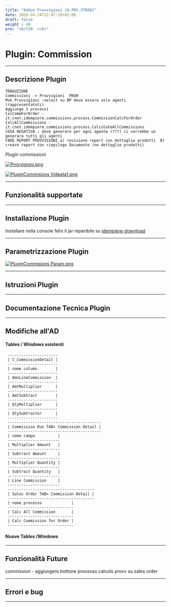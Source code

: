 ```yaml
---
title: "Addon Provvigioni [A.PRV.STD00]"
date: 2020-04-24T22:47:10+02:00
draft: false
weight : 40
pre: "<b>720. </b>"
---
```

# Plugin: Commission

---

## Descrizione Plugin

```
TRADUZIONE 
Commissioni -> Provvigioni  PRO0
Msk Provvigioni :select su BP deve essere solo agenti (rappresentatnti)
Aggiunge 2 processi
CalCommForOrder - it.cnet.idempiere.commissions.process.CommissionCalcForOrder
CalcAllCommissions - it.cnet.idempiere.commissions.process.CalculateAllCommissions
COSA NEGATIVA : deve generare per ogni agente (???) ci vorrebbe un generara tutti gli agenti
FARE REPORT PROVVIGIONI a) revisione report con dettaglio prodotti  B) creare report con riepilogo Documento (no dettaglio prodotti)
```


 Plugin commissioni


 [![Provvigioni.png](http://192.168.178.102/images/a/a3/Provvigioni.png)](http://192.168.178.102/index.php/File:Provvigioni.png)

[![PluginCommisions Videata1.png](http://192.168.178.102/images/thumb/5/5d/PluginCommisions_Videata1.png/600px-PluginCommisions_Videata1.png)](http://192.168.178.102/index.php/File:PluginCommisions_Videata1.png)

---

## Funzionalità supportate

---

## Installazione Plugin

Installare nella console felix il jar reperibile su [idempiere-download](https://bitbucket.org/consulnet/idempiere-download)

---

## Parametrizzazione Plugin

[![PluginCommisions Param.png](http://192.168.178.102/images/thumb/2/29/PluginCommisions_Param.png/600px-PluginCommisions_Param.png)](http://192.168.178.102/index.php/File:PluginCommisions_Param.png)

---

## Istruzioni Plugin

---

## Documentazione Tecnica Plugin

---

## Modifiche all'AD

#### Tables / Windows esistenti

```
 ----------------------
 | C_CommissionDetail |
 ----------------------
 | nome column        | 
 ----------------------
 | AmnLineCommission  | 
 ----------------------
 | AmtMultiplier      | 
 ----------------------
 | AmtSubtract        |
 ----------------------
 | QtyMultiplier      |
 ----------------------
 | QtySubtractor      |  
 ----------------------
 -----------------------------------------
 | Commission Run TAB> Commission Detail |
 -----------------------------------------
 | nome campo          | 
 -----------------------
 | Multiplier Amount   | 
 -----------------------
 | Subtract Amount     | 
 -----------------------
 | Multiplier Quantity | 
 -----------------------
 | Subtract Quantity   | 
 -----------------------
 | Line Commission     | 
 -----------------------
 --------------------------------------
 | Sales Order TAB> Commission Detail |
 --------------------------------------
 | nome processo             | 
 -----------------------------
 | Calc All Commission       | 
 -----------------------------
 | Calc Commission for Order | 
 -----------------------------
```

#### Nuove Tables /Windows

---

## Funzionalità Future

commission - aggiungere bottone processo calcolo provv su sales order

---

## Errori e bug 

---
